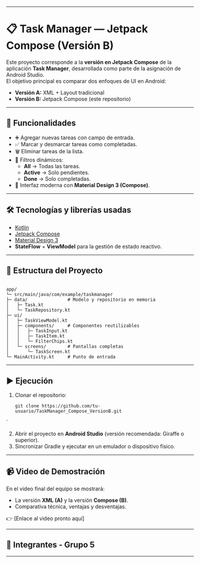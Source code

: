 
---


# 📋 Task Manager — Jetpack Compose (Versión B)

Este proyecto corresponde a la **versión en Jetpack Compose** de la aplicación **Task Manager**, desarrollada como parte de la asignación de Android Studio.  
El objetivo principal es comparar dos enfoques de UI en Android:
- **Versión A:** XML + Layout tradicional
- **Versión B:** Jetpack Compose (este repositorio)

---

## 🚀 Funcionalidades

- ➕ Agregar nuevas tareas con campo de entrada.
- ✅ Marcar y desmarcar tareas como completadas.
- 🗑️ Eliminar tareas de la lista.
- 🔎 Filtros dinámicos:
  - **All** → Todas las tareas.
  - **Active** → Solo pendientes.
  - **Done** → Solo completadas.
- 🎨 Interfaz moderna con **Material Design 3 (Compose)**.

---

## 🛠️ Tecnologías y librerías usadas

- [Kotlin](https://kotlinlang.org/)  
- [Jetpack Compose](https://developer.android.com/jetpack/compose)  
- [Material Design 3](https://m3.material.io/)  
- **StateFlow** + **ViewModel** para la gestión de estado reactivo.

---

## 📂 Estructura del Proyecto

```

app/
└─ src/main/java/com/example/taskmanager
├─ data/               # Modelo y repositorio en memoria
│   ├─ Task.kt
│   └─ TaskRepository.kt
├─ ui/
│   ├─ TaskViewModel.kt
│   ├─ components/     # Componentes reutilizables
│   │   ├─ TaskInput.kt
│   │   ├─ TaskItem.kt
│   │   └─ FilterChips.kt
│   └─ screens/        # Pantallas completas
│       └─ TaskScreen.kt
└─ MainActivity.kt     # Punto de entrada

````

---

## ▶️ Ejecución

1. Clonar el repositorio:
   ```
   git clone https://github.com/tu-usuario/TaskManager_Compose_VersionB.git
`

2. Abrir el proyecto en **Android Studio** (versión recomendada: Giraffe o superior).
3. Sincronizar Gradle y ejecutar en un emulador o dispositivo físico.

---

## 📹 Video de Demostración

En el video final del equipo se mostrará:

* La versión **XML (A)** y la versión **Compose (B)**.
* Comparativa técnica, ventajas y desventajas.

👉 \[Enlace al video pronto aquí]

---

## 👥 Integrantes - Grupo 5

---

